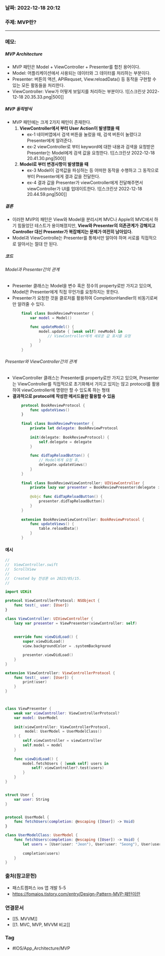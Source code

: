 ### 날짜: 2022-12-18 20:12

### 주제: MVP란?
---
### 메모: 
##### MVP Architecture
- MVP 패턴은 Model + ViewController + Presenter를 합친 용어이다. 
- Model: 어플리케이션에서 사용되는 데이터와 그 데이터를 처리하는 부분이다.  
- Presenter: 버튼의 액션, APIRequset, View.reloadData() 등 동작을 구현할 수 있는 모든 활동들을 처리한다. 
- ViewController: View가 어떻게 보일지를 처리하는 부분이다.
		![[스크린샷 2022-12-18 20.35.33.png|500]]
##### MVP 동작방식
- MVP 패턴에는 크게 2가지 패턴이 존재한다. 
	1. **ViewController에서 부터 User Action이 발생했을 때**
		- ex-1 네이버앱에서 검색 버튼을 눌렀을 때, 검색 버튼이 눌렸다고 Presenter에게 알려준다.
		- ex-2 viewController로 부터 keyword에 대한 내용과 검색을 요청받은 Presenter는 Model에게 검색 값을 요청한다.
		![[스크린샷 2022-12-18 20.41.30.png|500]]
	2. **Model로 부터 변경사항이 발생했을 때**
		- ex-3 Model이 검색값을 파싱하는 등 어떠한 동작을 수행하고 그 동작으로 부터 Presenter에게 결과 값을 전달한다. 
		- ex-4 결과 값을 Presenter가 viewController에게 전달해주면서 viewController가 UI를 업데이트한다.
		![[스크린샷 2022-12-18 20.44.59.png|500]]
##### 결론
- 이러한 MVP의 패턴은 View와 Model을 분리시켜 MVC나 Apple의 MVC에서 하기 힘들었던 테스트가 용이해졌지만, **View와 Presenter의 의존관계가 강해지고 Controller 대신 Presenter가 복잡해지는 문제가 여전히 남아있다.**
- Model과 ViewControlle는 Presenter를 통해서만 알아야 하며 서로를 직접적으로 알아서는 절대 안 된다.
##### 코드 
###### Model과 Presenter간의 관계
- Presenter 클래스는 Model을 변수 혹은 정수의 property로만 가지고 있으며, Model은 Presenter에게 직접 무언가를 요청하지는 못한다. 
- Presenter가 요청한 것을 클로저를 활용하여 CompletionHandler의 비동기로써만 알려줄 수 있다.
	~~~ swift 
		final class BookReviewPresenter { 
			var model = Model()
			
			func updateModel() { 
				model.update { [weak self] newModel in 
					// ViewController에게 새로운 값 표시를 요청
				}
			}
		}
	~~~
###### Presenter와 ViewController간의 관계
- ViewController 클래스는 Presenter를 property로만 가지고 있으며, Presenter는 ViewController를 직접적으로 초기화해서 가지고 있지는 않고 protocol를 활용하여 viewController에 명령만 할 수 있도록 하는 형태
- **결과적으로 protocol에 작성한 메서드들만 활용할 수 있음**
	~~~ swift 
		protocol BookReviewProtocol { 
			func updateViews()
		}
		
		final class BookReviewPresenter { 
			private let delegate: BookReviewProtocol 
			
			init(delegate: BookReviewProtocol) { 
				self.delegate = delegate
			}
			
			func didTapReloadButton() { 
				// Model에게 요청 후, 
				delegate.updateViews()
			}
		}
		
		final class BookReviewViewController: UIViewController { 
			private lazy var presenter = BookReviewPresenter(delegate : self) 
			
			@objc func didTapReloadButton() { 
				presenter.didTapReloadButton()
			}
		}
		
		extension BookReviewViewController: BookReviewProtocol { 
			func updateViews() { 
				table.reloadData()
			}
		}
	~~~
#### 예시 
``` swift 
//
//  ViewController.swift
//  ScrollView
//
//  Created by 전성훈 on 2023/05/15.
//

import UIKit

protocol ViewControllerProtocol: NSObject {
    func test(_ user: [User])
}

class ViewController: UIViewController {
    lazy var presenter = ViewPresenter(viewController: self)
    
    
    override func viewDidLoad() {
        super.viewDidLoad()
        view.backgroundColor = .systemBackground

        presenter.viewDidLoad()
    }
}

extension ViewController: ViewControllerProtocol {
    func test(_ user: [User]) {
        print(user)
    }
}



class ViewPresenter {
    weak var viewController: ViewControllerProtocol?
    var model: UserModel
    
    init(viewController: ViewControllerProtocol,
         model: UserModel = UserModelClass()
    ) {
        self.viewController = viewController
        self.model = model
    }
    
    func viewDidLoad() {
        model.fetchUsers { [weak self] users in
            self?.viewController?.test(users)
        }
    }
}


struct User {
    var user: String
}


protocol UserModel {
    func fetchUsers(completion: @escaping ([User]) -> Void)
}

class UserModelClass: UserModel {
    func fetchUsers(completion: @escaping ([User]) -> Void) {
        let users = [User(user: "Jeon"), User(user: "Seong"), User(user: "hun")]
        
        completion(users)
    }
}

```
### 출처(참고문헌) 
- 패스트켐퍼스 ios 앱 개발 5-5
- https://fomaios.tistory.com/entry/Design-Pattern-MVP-패턴이란
### 연결문서 
- [[5. MVVM]]
- [[1. MVC, MVP, MVVM 비교]]
### Tag
- #IOS/App_Architecture/MVP 